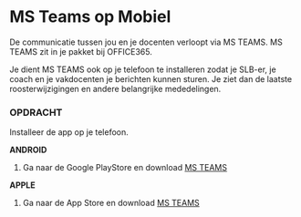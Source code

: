 # MS Teams op Mobiel

De communicatie tussen jou en je docenten verloopt via MS TEAMS. MS TEAMS zit in je pakket bij OFFICE365. 

Je dient MS TEAMS ook op je telefoon te installeren zodat je SLB-er, je coach en je vakdocenten je berichten kunnen sturen. Je ziet dan de laatste roosterwijzigingen en andere belangrijke mededelingen.

### OPDRACHT

Installeer de app op je telefoon.

__ANDROID__

1. Ga naar de Google PlayStore en download [MS TEAMS](https://play.google.com/store/apps/details?id=com.microsoft.teams&hl=en_US)

__APPLE__

1. Ga naar de App Store en download [MS TEAMS](https://apps.apple.com/nl/app/microsoft-teams/id1113153706)

<!--- ------------ DIT COMMENTAAR LATEN STAAN AUB ------------
------------------ ------------------------------ ------------
------------------ eagle ref:59588053
------------------ ------------------------------ ------------
------------------ DIT COMMENTAAR LATEN STAAN AUB -------- -->